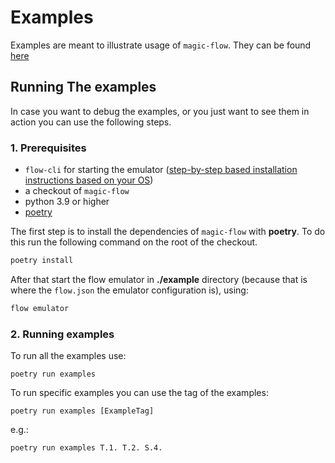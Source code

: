 # Examples

Examples are meant to illustrate usage of `magic-flow`. They can be found [here](https://github.com/janezpodhostnik/magic-flow/tree/master/examples)

## Running The examples

In case you want to debug the examples, or you just want to see them in action you can use the following steps.

### 1. Prerequisites

- `flow-cli` for starting the emulator ([step-by-step based installation instructions based on your OS](https://github.com/onflow/flow-cli#flow-cli))
- a checkout of `magic-flow`
- python 3.9 or higher
- [poetry](https://python-poetry.org/)

The first step is to install the dependencies of `magic-flow` with **poetry**. To do this run the following command on the root of the checkout.

```sh
poetry install
```

After that start the flow emulator in **./example** directory (because that is where the `flow.json` the emulator configuration is), using:

```sh
flow emulator
```

### 2. Running examples

To run all the examples use:

`poetry run examples`

To run specific examples you can use the tag of the examples:

`poetry run examples [ExampleTag]`

e.g.:

`poetry run examples T.1. T.2. S.4.`
